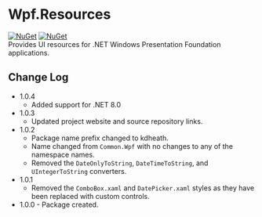 # Wpf.Resources
[![NuGet](https://img.shields.io/nuget/v/kdheath.Wpf.Resources.svg)](https://www.nuget.org/packages/kdheath.Wpf.Resources)
[![NuGet](https://img.shields.io/nuget/dt/kdheath.Wpf.Resources.svg)](https://www.nuget.org/packages/kdheath.Wpf.Resources)\
Provides UI resources for .NET Windows Presentation Foundation applications.

## Change Log
- 1.0.4
  - Added support for .NET 8.0
- 1.0.3
  - Updated project website and source repository links.
- 1.0.2
  - Package name prefix changed to kdheath.
  - Name changed from `Common.Wpf` with no changes to any of the namespace names.
  - Removed the `DateOnlyToString`, `DateTimeToString`, and `UIntegerToString` converters.
- 1.0.1
  - Removed the `ComboBox.xaml` and `DatePicker.xaml` styles as they have been replaced with custom controls.
- 1.0.0 - Package created.
